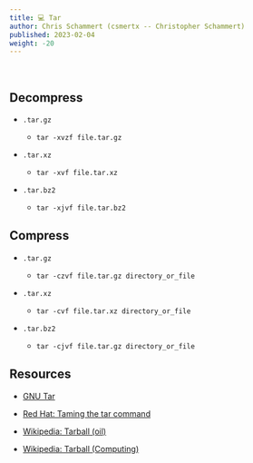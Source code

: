 ```yaml
---
title: 💻 Tar
author: Chris Schammert (csmertx -- Christopher Schammert)
published: 2023-02-04
weight: -20
---
```


<br />

## Decompress

- ```.tar.gz```

    - ```tar -xvzf file.tar.gz```

- ```.tar.xz```

    - ```tar -xvf file.tar.xz```

- ```.tar.bz2```

    - ```tar -xjvf file.tar.bz2```

## Compress

- ```.tar.gz```

    - ```tar -czvf file.tar.gz directory_or_file```

- ```.tar.xz```

    - ```tar -cvf file.tar.xz directory_or_file```

- ```.tar.bz2```

    - ```tar -cjvf file.tar.gz directory_or_file```

## Resources

- [GNU Tar](https://www.gnu.org/software/tar/)

- [Red Hat: Taming the tar command](https://www.redhat.com/sysadmin/taming-tar-command)

- [Wikipedia: Tarball (oil)](https://en.wikipedia.org/wiki/Tarball_(oil))

- [Wikipedia: Tarball (Computing)](https://en.wikipedia.org/wiki/Tar_(computing))
